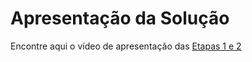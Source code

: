 # Apresentação da Solução

<!--Faça uma apresentação de um resumo de todos o processo de desenvolvimento e no final apresente a solução desenvolvida, usando um pequeno vídeo.-->

Encontre aqui o vídeo de apresentação das [Etapas 1 e 2](https://github.com/ICEI-PUC-Minas-PMV-ADS/pmv-ads-2024-1-e2-proj-int-t7-grupopuconstruir/tree/main/docs/img/videoApresentacao_Etapas1e2.mp4)
